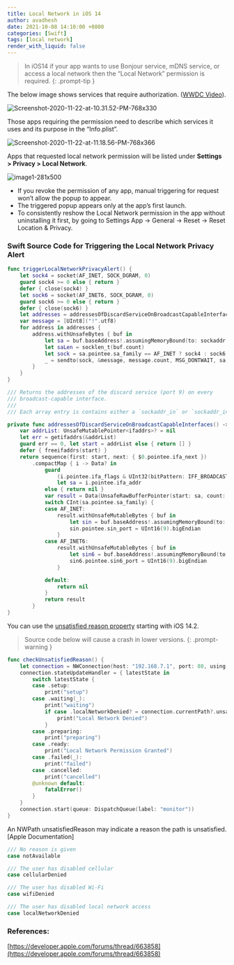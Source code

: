 ```yaml
---
title: Local Network in iOS 14
author: avadhesh
date: 2021-10-08 14:10:00 +0800
categories: [Swift]
tags: [local network]
render_with_liquid: false
---
```


> In iOS14 if your app wants to use Bonjour service, mDNS service, or access a local network then the “Local Network” permission is required.
{: .prompt-tip }

The below image shows services that require authorization. ([WWDC Video](https://developer.apple.com/videos/play/wwdc2020/10110/)).

![Screenshot-2020-11-22-at-10.31.52-PM-768x330](//images.contentful.com/uhmar3aa2ux0/6pKOy9RRAtPJHm1kRIWYAN/c6aeadbc1cedc0864d4c0068cceca816/Screenshot-2020-11-22-at-10.31.52-PM-768x330.png)

Those apps requiring the permission need to describe which services it uses and its purpose in the “Info.plist”.

![Screenshot-2020-11-22-at-11.18.56-PM-768x366](//images.contentful.com/uhmar3aa2ux0/49IO5Qa5jQT02MHsiopYiB/d8576711c314025716aa8678946893c1/Screenshot-2020-11-22-at-11.18.56-PM-768x366.png)

Apps that requested local network permission will be listed under __Settings > Privacy > Local Network__.

![image1-281x500](//images.contentful.com/uhmar3aa2ux0/13W1UMyK8gcv44lOAlpbcB/05bab73491d22802a3a23b5324cf60da/image1-281x500.png)

- If you revoke the permission of any app, manual triggering for request won’t allow the popup to appear.
- The triggered popup appears only at the app’s first launch.
- To consistently reshow the Local Network permission in the app without uninstalling it first, by going to Settings App -> General -> Reset -> Reset Location & Privacy.

### Swift Source Code for Triggering the Local Network Privacy Alert

```swift
func triggerLocalNetworkPrivacyAlert() {
    let sock4 = socket(AF_INET, SOCK_DGRAM, 0)
    guard sock4 >= 0 else { return }
    defer { close(sock4) }
    let sock6 = socket(AF_INET6, SOCK_DGRAM, 0)
    guard sock6 >= 0 else { return }
    defer { close(sock6) }
    let addresses = addressesOfDiscardServiceOnBroadcastCapableInterfaces()
    var message = [UInt8]("!".utf8)
    for address in addresses {
        address.withUnsafeBytes { buf in
            let sa = buf.baseAddress!.assumingMemoryBound(to: sockaddr.self)
            let saLen = socklen_t(buf.count)
            let sock = sa.pointee.sa_family == AF_INET ? sock4 : sock6
            _ = sendto(sock, &message, message.count, MSG_DONTWAIT, sa, saLen)
        }
    }
}

/// Returns the addresses of the discard service (port 9) on every
/// broadcast-capable interface.
///
/// Each array entry is contains either a `sockaddr_in` or `sockaddr_in6`.

private func addressesOfDiscardServiceOnBroadcastCapableInterfaces() -> [Data] {
    var addrList: UnsafeMutablePointer<ifaddrs>? = nil
    let err = getifaddrs(&addrList)
    guard err == 0, let start = addrList else { return [] }
    defer { freeifaddrs(start) }
    return sequence(first: start, next: { $0.pointee.ifa_next })
        .compactMap { i -> Data? in
            guard
                (i.pointee.ifa_flags & UInt32(bitPattern: IFF_BROADCAST)) != 0,
                let sa = i.pointee.ifa_addr
            else { return nil }
            var result = Data(UnsafeRawBufferPointer(start: sa, count: Int(sa.pointee.sa_len)))
            switch CInt(sa.pointee.sa_family) {
            case AF_INET:
                result.withUnsafeMutableBytes { buf in
                    let sin = buf.baseAddress!.assumingMemoryBound(to: sockaddr_in.self)
                    sin.pointee.sin_port = UInt16(9).bigEndian
                }
            case AF_INET6:
                result.withUnsafeMutableBytes { buf in
                    let sin6 = buf.baseAddress!.assumingMemoryBound(to: sockaddr_in6.self)
                    sin6.pointee.sin6_port = UInt16(9).bigEndian
                }

            default:
                return nil
            }
            return result
        }
}
```

You can use the [unsatisfied reason property](https://developer.apple.com/documentation/network/nwpath/3687008-unsatisfiedreason) starting with iOS 14.2.

> Source code below will cause a crash in lower versions.
{: .prompt-warning }

```swift
func checkUnsatisfiedReason() {
    let connection = NWConnection(host: "192.168.7.1", port: 80, using: .tcp)
    connection.stateUpdateHandler = { latestState in
        switch latestState {
        case .setup:
            print("setup")
        case .waiting(_):
            print("waiting")
            if case .localNetworkDenied? = connection.currentPath?.unsatisfiedReason {
                print("Local Network Denied")
            }
        case .preparing:
            print("preparing")
        case .ready:
            print("Local Network Permission Granted")
        case .failed(_):
            print("failed")
        case .cancelled:
            print("cancelled")
        @unknown default:
            fatalError()
        }
    }
    connection.start(queue: DispatchQueue(label: "monitor"))
}
```

An NWPath unsatisfiedReason may indicate a reason the path is unsatisfied. [Apple Documentation]

```swift
/// No reason is given
case notAvailable

/// The user has disabled cellular
case cellularDenied

/// The user has disabled Wi-Fi
case wifiDenied

/// The user has disabled local network access
case localNetworkDenied
```

### References:

[https://developer.apple.com/forums/thread/663858](https://developer.apple.com/forums/thread/663858) 

